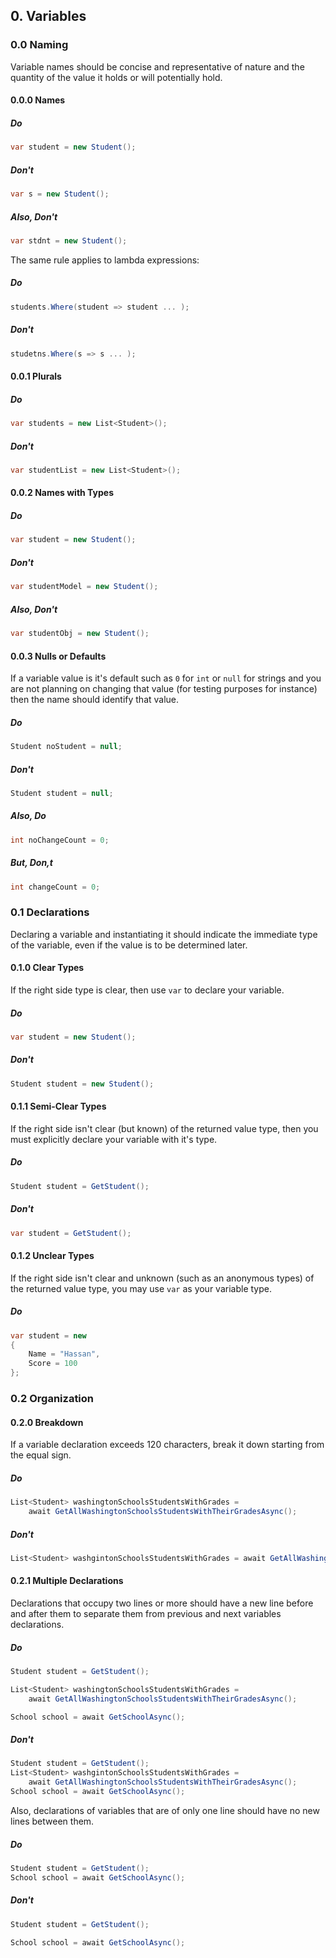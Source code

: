 ## 0. Variables

### 0.0 Naming

Variable names should be concise and representative of nature and the quantity of the value it holds or will potentially hold.

#### 0.0.0 Names

##### Do

```cs
var student = new Student();
```

##### Don't

```cs
var s = new Student();
```

##### Also, Don't

```cs
var stdnt = new Student();
```

The same rule applies to lambda expressions:

##### Do

```cs
students.Where(student => student ... );
```

##### Don't

```cs
studetns.Where(s => s ... );
```

#### 0.0.1 Plurals

##### Do

```cs
var students = new List<Student>();
```

##### Don't

```cs
var studentList = new List<Student>();
```

#### 0.0.2 Names with Types

##### Do

```cs
var student = new Student();
```

##### Don't

```cs
var studentModel = new Student();
```

##### Also, Don't

```cs
var studentObj = new Student();
```

#### 0.0.3 Nulls or Defaults

If a variable value is it's default such as ```0``` for ```int``` or ```null``` for strings and you are not planning on changing that value (for testing purposes for instance) then the name should identify that value. 

##### Do

```cs
Student noStudent = null;
```

##### Don't

```cs
Student student = null;
```

##### Also, Do

```cs
int noChangeCount = 0;
```

##### But, Don,t

```cs
int changeCount = 0;
```

### 0.1 Declarations

Declaring a variable and instantiating it should indicate the immediate type of the variable, even if the value is to be determined later.

#### 0.1.0 Clear Types

If the right side type is clear, then use ```var``` to declare your variable.

##### Do

```cs
var student = new Student();
```

##### Don't

```cs
Student student = new Student();
````

#### 0.1.1 Semi-Clear Types

If the right side isn't clear (but known) of the returned value type, then you must explicitly declare your variable with it's type.

##### Do

```cs
Student student = GetStudent();
```

##### Don't

```cs
var student = GetStudent();
```

#### 0.1.2 Unclear Types

If the right side isn't clear and unknown (such as an anonymous types) of the returned value type, you may use ```var``` as your variable type.

##### Do

```cs
var student = new
{
    Name = "Hassan",
    Score = 100
};
```

### 0.2 Organization

#### 0.2.0 Breakdown

If a variable declaration exceeds 120 characters, break it down starting from the equal sign.

##### Do

```cs
List<Student> washingtonSchoolsStudentsWithGrades = 
    await GetAllWashingtonSchoolsStudentsWithTheirGradesAsync();

```

##### Don't 

```cs
List<Student> washgintonSchoolsStudentsWithGrades = await GetAllWashingtonSchoolsStudentsWithTheirGradesAsync();
```

#### 0.2.1 Multiple Declarations

Declarations that occupy two lines or more should have a new line before and after them to separate them from previous and next variables declarations.

##### Do

```cs
Student student = GetStudent();

List<Student> washingtonSchoolsStudentsWithGrades = 
    await GetAllWashingtonSchoolsStudentsWithTheirGradesAsync();

School school = await GetSchoolAsync();
```

##### Don't

```cs
Student student = GetStudent();
List<Student> washgintonSchoolsStudentsWithGrades =
    await GetAllWashingtonSchoolsStudentsWithTheirGradesAsync();
School school = await GetSchoolAsync();
```

Also, declarations of variables that are of only one line should have no new lines between them.

##### Do

```cs
Student student = GetStudent();
School school = await GetSchoolAsync();
```

##### Don't

```cs
Student student = GetStudent();

School school = await GetSchoolAsync();

```
